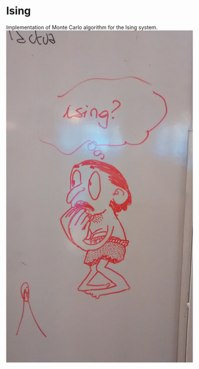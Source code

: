 # Ising
Implementation of Monte Carlo algorithm for the Ising system.
![Alt text](miedo.jpg?raw=true "Optional Title")
